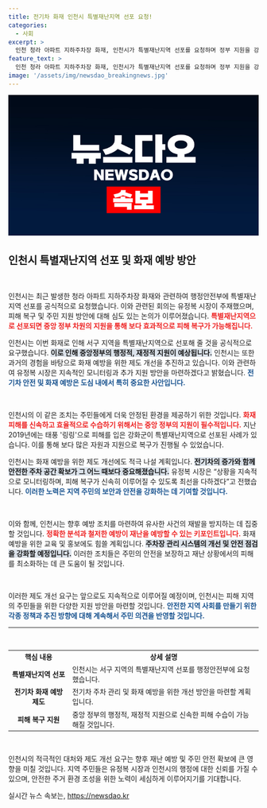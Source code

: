 ```yaml
---
title: 전기차 화재 인천시 특별재난지역 선포 요청!
categories:
  - 사회
excerpt: >
  인천 청라 아파트 지하주차장 화재, 인천시가 특별재난지역 선포를 요청하며 정부 지원을 강력히 건의! 전기차 화재 예방 제도 개선도 촉구. 주민 안전과 신속한 복구 방안이 시급히 논의되고 있다.
feature_text: >
  인천 청라 아파트 지하주차장 화재, 인천시가 특별재난지역 선포를 요청하며 정부 지원을 강력히 건의! 전기차 화재 예방 제도 개선도 촉구. 주민 안전과 신속한 복구 방안이 시급히 논의되고 있다.
image: '/assets/img/newsdao_breakingnews.jpg'
---
```


<p><img src="/assets/img/newsdao_breakingnews.jpg" alt="pcversion 속보" /></p>

<h2 data-ke-size="size26">인천시 특별재난지역 선포 및 화재 예방 방안</h2>

<p data-ke-size="size16">&nbsp;</p>

<p>인천시는 최근 발생한 청라 아파트 지하주차장 화재와 관련하여 행정안전부에 특별재난지역 선포를 공식적으로 요청했습니다. 이와 관련된 회의는 유정복 시장이 주재했으며, 피해 복구 및 주민 지원 방안에 대해 심도 있는 논의가 이루어졌습니다. <b><span style="color: #ee2323;">특별재난지역으로 선포되면 중앙 정부 차원의 지원을 통해 보다 효과적으로 피해 복구가 가능해집니다.</span></b></p>

<p>인천시는 이번 화재로 인해 서구 지역을 특별재난지역으로 선포해 줄 것을 공식적으로 요구했습니다. <b><span style="background-color: #21538527;">이로 인해 중앙정부의 행정적, 재정적 지원이 예상됩니다.</span></b> 인천시는 또한 과거의 경험을 바탕으로 화재 예방을 위한 제도 개선을 추진하고 있습니다. 이와 관련하여 유정복 시장은 지속적인 모니터링과 추가 지원 방안을 마련하겠다고 밝혔습니다. <b><span style="color: #1a5490;">전기차 안전 및 화재 예방은 도심 내에서 특히 중요한 사안입니다.</span></b></p>

<p data-ke-size="size16">&nbsp;</p>

<p>인천시의 이 같은 조치는 주민들에게 더욱 안정된 환경을 제공하기 위한 것입니다. <b><span style="color: #ee2323;">화재 피해를 신속하고 효율적으로 수습하기 위해서는 중앙 정부의 지원이 필수적입니다.</span></b> 지난 2019년에는 태풍 '링링'으로 피해를 입은 강화군이 특별재난지역으로 선포된 사례가 있습니다. 이를 통해 보다 많은 자원과 지원으로 복구가 진행될 수 있었습니다. </p>

<p>인천시는 화재 예방을 위한 제도 개선에도 적극 나설 계획입니다. <b><span style="background-color: #21538527;">전기차의 증가와 함께 안전한 주차 공간 확보가 그 어느 때보다 중요해졌습니다.</span></b> 유정복 시장은 “상황을 지속적으로 모니터링하며, 피해 복구가 신속히 이루어질 수 있도록 최선을 다하겠다”고 전했습니다. <b><span style="color: #1a5490;">이러한 노력은 지역 주민의 보안과 안전을 강화하는 데 기여할 것입니다.</span></b></p>

<p data-ke-size="size16">&nbsp;</p>

<p>이와 함께, 인천시는 향후 예방 조치를 마련하여 유사한 사건의 재발을 방지하는 데 집중할 것입니다. <b><span style="color: #ee2323;">정확한 분석과 철저한 예방이 재난을 예방할 수 있는 키포인트입니다.</span></b> 화재 예방을 위한 교육 및 홍보에도 힘쓸 계획입니다. <b><span style="background-color: #21538527;">주차장 관리 시스템의 개선 및 안전 점검을 강화할 예정입니다.</span></b> 이러한 조치들은 주민의 안전을 보장하고 재난 상황에서의 피해를 최소화하는 데 큰 도움이 될 것입니다.</p>

<p data-ke-size="size16">&nbsp;</p>

<p>이러한 제도 개선 요구는 앞으로도 지속적으로 이루어질 예정이며, 인천시는 피해 지역의 주민들을 위한 다양한 지원 방안을 마련할 것입니다. <b><span style="color: #1a5490;">안전한 지역 사회를 만들기 위한 각종 정책과 추진 방향에 대해 계속해서 주민 의견을 반영할 것입니다.</span></b></p>

<p><center>
<hr />
</center></p>

<p data-ke-size="size16">&nbsp;</p>

<table style="width: 100%;">
    <tr>
        <td style="text-align: center; height: 17px;"><b>핵심 내용</b></td>
        <td style="text-align: center; height: 17px;"><b>상세 설명</b></td>
    </tr>
    <tr>
        <td style="text-align: center; height: 17px;"><b>특별재난지역 선포</b></td>
        <td>인천시는 서구 지역의 특별재난지역 선포를 행정안전부에 요청했습니다.</td>
    </tr>
    <tr>
        <td style="text-align: center; height: 17px;"><b>전기차 화재 예방 제도</b></td>
        <td>전기차 주차 관리 및 화재 예방을 위한 개선 방안을 마련할 계획입니다.</td>
    </tr>
    <tr>
        <td style="text-align: center; height: 17px;"><b>피해 복구 지원</b></td>
        <td>중앙 정부의 행정적, 재정적 지원으로 신속한 피해 수습이 가능해질 것입니다.</td>
    </tr>
</table>

<p data-ke-size="size16">&nbsp;</p>

<p>인천시의 적극적인 대처와 제도 개선 요구는 향후 재난 예방 및 주민 안전 확보에 큰 영향을 미칠 것입니다. 지역 주민들은 유정복 시장과 인천시의 행정에 대한 신뢰를 가질 수 있으며, 안전한 주거 환경 조성을 위한 노력이 세심하게 이루어지기를 기대합니다.</p>
실시간 뉴스 속보는, <a href="https://newsdao.kr" rel="dofollow">https://newsdao.kr</a>


